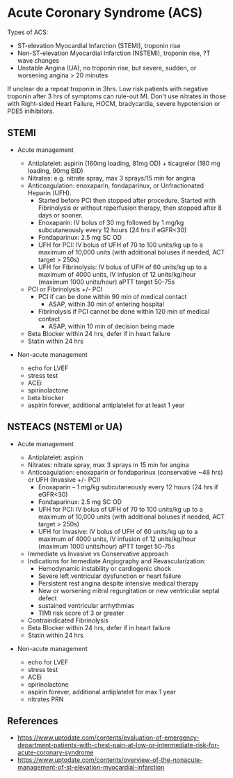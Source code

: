 # Acute Coronary Syndrome (ACS)

Types of ACS:
- ST-elevation Myocardial Infarction (STEMI), troponin rise
- Non-ST-elevation Myocardial Infarction (NSTEMI), troponin rise, ?T wave changes
- Unstable Angina (UA), no troponin rise, but severe, sudden, or worsening angina > 20 minutes

If unclear do a repeat troponin in 3hrs. Low risk patients with negative troponin after 3 hrs of symptoms can rule-out MI. Don't use nitrates in those with Right-sided Heart Failure, HOCM, bradycardia, severe hypotension or PDE5 inihibitors.

## STEMI
- Acute management
    - Antiplatelet: aspirin (160mg loading, 81mg OD) + ticagrelor (180 mg loading, 90mg BID)
    - Nitrates: e.g. nitrate spray, max 3 sprays/15 min for angina
    - Anticoagulation: enoxaparin, fondaparinux, or Unfractionated Heparin (UFH).
        - Started before PCI then stopped after procedure. Started with Fibrinolysis or without reperfusion therapy, then stopped after 8 days or sooner.
        - Enoxaparin: IV bolus of 30 mg followed by 1 mg/kg subcutaneously every 12 hours (24 hrs if eGFR<30)
        - Fondaparinux: 2.5 mg SC OD
        - UFH for PCI: IV bolus of UFH of 70 to 100 units/kg up to a maximum of 10,000 units (with additional boluses if needed, ACT target > 250s)
        - UFH for Fibrinolysis: IV bolus of UFH of 60 units/kg up to a maximum of 4000 units, IV infusion of 12 units/kg/hour (maximum 1000 units/hour) aPTT target 50-75s
    - PCI or Fibrinolysis +/- PCI
        - PCI if can be done within 90 min of medical contact
            - ASAP, within 30 min of entering hospital
        - Fibrinolysis if PCI cannot be done within 120 min of medical contact
            - ASAP, within 10 min of decision being made
    - Beta Blocker within 24 hrs, defer if in heart failure
    - Statin within 24 hrs

- Non-acute management
    - echo for LVEF
    - stress test
    - ACEi
    - spirinolactone
    - beta blocker
    - aspirin forever, additional antiplatelet for at least 1 year

## NSTEACS (NSTEMI or UA)
- Acute management
    - Antiplatelet: aspirin 
    - Nitrates: nitrate spray, max 3 sprays in 15 min for angina
    - Anticoagulation: enoxaparin or fondaparinux (conservative ~48 hrs) or UFH (Invasive +/- PCI) 
        - Enoxaparin – 1 mg/kg subcutaneously every 12 hours (24 hrs if eGFR<30)
        - Fondaparinux: 2.5 mg SC OD
        - UFH for PCI: IV bolus of UFH of 70 to 100 units/kg up to a maximum of 10,000 units (with additional boluses if needed, ACT target > 250s)
        - UFH for Invasive: IV bolus of UFH of 60 units/kg up to a maximum of 4000 units, IV infusion of 12 units/kg/hour (maximum 1000 units/hour) aPTT target 50-75s
    - Immediate vs Invasive vs Conservative approach
    - Indications for Immediate Angiography and Revascularization:
        - Hemodynamic instability or cardiogenic shock
        - Severe left ventricular dysfunction or heart failure
        - Persistent rest angina despite intensive medical therapy
        - New or worsening mitral regurgitation or new ventricular septal defect
        - sustained ventricular arrhythmias
        - TIMI risk score of 3 or greater
    - Contraindicated Fibrinolysis
    - Beta Blocker within 24 hrs, defer if in heart failure
    - Statin within 24 hrs

- Non-acute management
    - echo for LVEF
    - stress test
    - ACEi
    - spirinolactone
    - aspirin forever, additional antiplatelet for max 1 year
    - nitrates PRN

## References
- https://www.uptodate.com/contents/evaluation-of-emergency-department-patients-with-chest-pain-at-low-or-intermediate-risk-for-acute-coronary-syndrome
- https://www.uptodate.com/contents/overview-of-the-nonacute-management-of-st-elevation-myocardial-infarction
